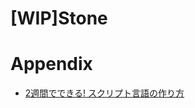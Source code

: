 # [WIP]Stone

# Appendix

* [2週間でできる! スクリプト言語の作り方](https://www.amazon.co.jp/2%E9%80%B1%E9%96%93%E3%81%A7%E3%81%A7%E3%81%8D%E3%82%8B-%E3%82%B9%E3%82%AF%E3%83%AA%E3%83%97%E3%83%88%E8%A8%80%E8%AA%9E%E3%81%AE%E4%BD%9C%E3%82%8A%E6%96%B9-Software-Design-%EF%BD%90lus/dp/4774149748)
